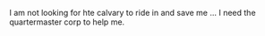 I am not looking for hte calvary to ride in and save me ... I need the quartermaster corp to help me.
